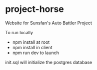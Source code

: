# project-horse
Website for Sunsfan's Auto Battler Project

To run locally
* npm install at root
* npm install in client
* npm run dev to launch

init.sql will initialize the postgres database
